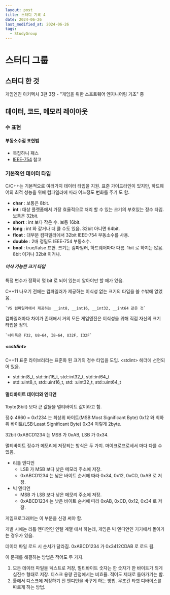 ```yaml
---
layout: post
title: 스터디 기록 4
date: 2024-06-26
last_modified_at: 2024-06-26
tags:
  - StudyGroup
---
```

# 스터디 그룹

## 스터디 한 것

게임엔진 아키텍처 3판 3장 - "게임을 위한 소프트웨어 엔지니어링 기초" 중

## 데이터, 코드, 메모리 레이아웃

### 수 표현

#### 부동소수점 표현법

* 복잡하니 패스
* [IEEE-754](https://en.wikipedia.org/wiki/IEEE_754) 참고

### 기본적인 데이터 타입

C/C++는 기본적으로 여러가지 데이터 타입을 지원. 표준 가이드라인이 있지만, 하드웨어의 최적 성능을 위해 컴파일러에 따라 어느정도 변화를 주기 도 함.

* **char** : 보통은 8bit.
* **int** : 대상 플랫폼에서 가장 효율적으로 처리 할 수 있는 크기의 부호있는 정수 타입. 보통은 32bit.
* **short** : int 보다 작은 수. 보통 16bit.
* **long** : int 와 같거나 더 클 수도 있음. 32bit 아니면 64bit.
* **float** : 대부분 컴파일러에서 32bit IEEE-754 부동소수를 사용.
* **double** : 2배 정밀도 IEEE-754 부동소수.
* **bool** : true/false 표현. 크기는 컴파일러, 하드웨어마다 다름. 1bit 로 하지는 않음. 8bit 이거나 32bit 이거나.

##### 이식 가능한 크기 타입
특정 변수가 정확히 몇 bit 로 되어 있는지 알아야만 할 때가 있음.

C++11 나오기 전에는 컴파일러가 제공하는 이식성 없는 크기의 타입을 쓸 수밖에 없었음.

	`VS 컴파일러에서 제공하는 __int8, __int16, __int32, __int64 같은 것`

컴파일러마다 차이가 존재해서 거의 모든 게임엔진은 이식성을 위해 직접 자신의 크기 타입을 정의.

	`너티독은 F32, U8~64, I8~64, U32F, I32F`

##### \<cstdint\>
C++11 표준 라이브러리는 표준화 된 크기의 정수 타입을 도입. \<stdint\> 헤더에 선언되어 있음.

* std::int8_t, std::int16_t, std::int32_t, std::int64_t
* std::uint8_t, std::uint16_t, std: :uint32_t, std::uint64_t

#### 멀티바이트 데이터와 엔디언

1byte(8bit) 보다 큰 값들을 멀티바이트 값이라고 함.

정수 4660 = 0x1234 는 최상위 바이트(MSB:Most Significant Byte) 0x12 와 최하위 바이트(LSB:Least Significant Byte) 0x34 이렇게 2byte.

32bit 0xABCD1234 는 MSB 가 0xAB, LSB 가 0x34.

멀티바이트 정수가 메모리에 저장되는 방식은 두 가지. 마이크로프로세서 마다 다를 수 있음.

* 리틀 엔디언
	* LSB 가 MSB 보다 낮은 메모리 주소에 저장. 
	* 0xABCD1234 는 낮은 바이트 순서에 따라 0x34, 0x12, 0xCD, 0xAB 로 저장.
* 빅 엔디언
	* MSB 가 LSB 보다 낮은 메모리 주소에 저장.
	* 0xABCD1234 는 낮은 바이트 순서에 따라 0xAB, 0xCD, 0x12, 0x34 로 저장.

게임프로그래머는 이 부분을 신경 써야 함.

개발 시에는 리틀 엔디언인 인텔 계열 에서 하는데, 게임은 빅 엔디언인 기기에서 돌아가는 경우가 있음.

데이터 파일 로드 시 순서가 달라짐. 0xABCD1234 가 0x3412CDAB 로 로드 됨.

이 문제를 해결하는 방법은 적어도 두 가지.

1. 모든 데이터 파일을 텍스트로 저장, 멀티바이트 숫자는 한 숫자가 한 바이트가 되게 십진수 형태로 저장. 디스크 용량 관점에서는 비효율. 적어도 제대로 돌아가기는 함.
2. 툴에서 디스크에 저장하기 전 엔디언을 바꾸게 하는 방법. 무조건 타겟 디바이스를 따르게 하는 방법.